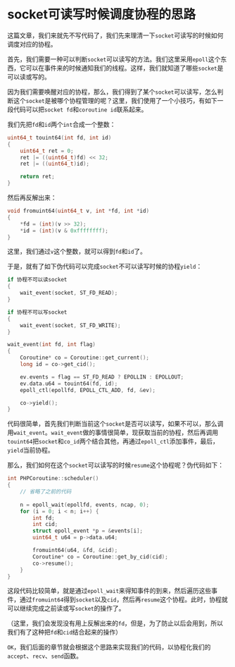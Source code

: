 # socket可读写时候调度协程的思路

这篇文章，我们来就先不写代码了，我们先来理清一下`socket`可读写的时候如何调度对应的协程。

首先，我们需要一种可以判断`socket`可以读写的方法。我们这里采用`epoll`这个东西，它可以在事件来的时候通知我们的线程。这样，我们就知道了哪些`socket`是可以读或写的。

因为我们需要唤醒对应的协程，那么，我们得到了某个`socket`可以读写，怎么判断这个`socket`是被哪个协程管理的呢？这里，我们使用了一个小技巧，有如下一段代码可以把`socket fd`和`coroutine id`联系起来。

我们先把`fd`和`id`两个`int`合成一个整数：

```cpp
uint64_t touint64(int fd, int id)
{
    uint64_t ret = 0;
    ret |= ((uint64_t)fd) << 32;
    ret |= ((uint64_t)id);

    return ret;
}
```

然后再反解出来：

```cpp
void fromuint64(uint64_t v, int *fd, int *id)
{
    *fd = (int)(v >> 32);
    *id = (int)(v & 0xffffffff);
}
```

这里，我们通过`v`这个整数，就可以得到`fd`和`id`了。

于是，就有了如下伪代码可以完成`socket`不可以读写时候的协程`yield`：

```cpp
if 协程不可以读socket
{
    wait_event(socket, ST_FD_READ);
}

if 协程不可以写socket
{
    wait_event(socket, ST_FD_WRITE);
}

wait_event(int fd, int flag)
{
    Coroutine* co = Coroutine::get_current();
    long id = co->get_cid();

    ev.events = flag == ST_FD_READ ? EPOLLIN : EPOLLOUT;
    ev.data.u64 = touint64(fd, id);
    epoll_ctl(epollfd, EPOLL_CTL_ADD, fd, &ev);

    co->yield();
}
```

代码很简单，首先我们判断当前这个`socket`是否可以读写，如果不可以，那么调用`wait_event`。`wait_event`做的事情很简单，现获取当前的协程，然后再调用`touint64`把`socket`和`co_id`两个结合其他，再通过`epoll_ctl`添加事件，最后，`yield`当前协程。

那么，我们如何在这个`socket`可以读写的时候`resume`这个协程呢？伪代码如下：

```cpp
int PHPCoroutine::scheduler()
{
    // 省略了之前的代码
  
    n = epoll_wait(epollfd, events, ncap, 0);
    for (i = 0; i < n; i++) {
        int fd;
        int cid;
        struct epoll_event *p = &events[i];
        uint64_t u64 = p->data.u64;

        fromuint64(u64, &fd, &cid);
        Coroutine* co = Coroutine::get_by_cid(cid);
        co->resume();
    }
}
```

这段代码比较简单，就是通过`epoll_wait`来得知事件的到来，然后遍历这些事件，通过`fromuint64`得到`socket`以及`cid`，然后再`resume`这个协程。此时，协程就可以继续完成之前读或写`socket`的操作了。

（这里，我们会发现没有用上反解出来的`fd`，但是，为了防止以后会用到，所以我们有了这种把`fd`和`cid`结合起来的操作）

`OK`，我们后面的章节就会根据这个思路来实现我们的代码，以协程化我们的`accept`、`recv`、`send`函数。


